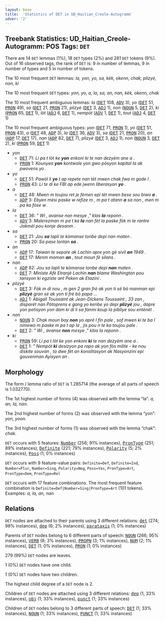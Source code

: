 ```yaml
---
layout: base
title:  'Statistics of DET in UD_Haitian_Creole-Autogramm'
udver: '2'
---
```


## Treebank Statistics: UD_Haitian_Creole-Autogramm: POS Tags: `DET`

There are 14 `DET` lemmas (1%), 18 `DET` types (2%) and 281 `DET` tokens (9%).
Out of 16 observed tags, the rank of `DET` is: 9 in number of lemmas, 9 in number of types and 5 in number of tokens.

The 10 most frequent `DET` lemmas: <em>la, yon, yo, sa, kèk, okenn, chak, plizyè, non, ki</em>

The 10 most frequent `DET` types:  <em>yon, yo, a, la, sa, an, nan, kèk, okenn, chak</em>

The 10 most frequent ambiguous lemmas: <em>la</em> (<tt><a href="ht_autogramm-pos-DET.html">DET</a></tt> 108, <tt><a href="ht_autogramm-pos-ADV.html">ADV</a></tt> 3), <em>yo</em> (<tt><a href="ht_autogramm-pos-DET.html">DET</a></tt> 51, <tt><a href="ht_autogramm-pos-PRON.html">PRON</a></tt> 49), <em>sa</em> (<tt><a href="ht_autogramm-pos-DET.html">DET</a></tt> 21, <tt><a href="ht_autogramm-pos-PRON.html">PRON</a></tt> 21), <em>plizyè</em> (<tt><a href="ht_autogramm-pos-DET.html">DET</a></tt> 3, <tt><a href="ht_autogramm-pos-ADJ.html">ADJ</a></tt> 1), <em>non</em> (<tt><a href="ht_autogramm-pos-NOUN.html">NOUN</a></tt> 5, <tt><a href="ht_autogramm-pos-DET.html">DET</a></tt> 2), <em>ki</em> (<tt><a href="ht_autogramm-pos-PRON.html">PRON</a></tt> 65, <tt><a href="ht_autogramm-pos-DET.html">DET</a></tt> 1), <em>lòt</em> (<tt><a href="ht_autogramm-pos-ADJ.html">ADJ</a></tt> 6, <tt><a href="ht_autogramm-pos-DET.html">DET</a></tt> 1), <em>nempòt</em> (<tt><a href="ht_autogramm-pos-ADV.html">ADV</a></tt> 1, <tt><a href="ht_autogramm-pos-DET.html">DET</a></tt> 1), <em>tout</em> (<tt><a href="ht_autogramm-pos-ADJ.html">ADJ</a></tt> 4, <tt><a href="ht_autogramm-pos-DET.html">DET</a></tt> 1)

The 10 most frequent ambiguous types:  <em>yon</em> (<tt><a href="ht_autogramm-pos-DET.html">DET</a></tt> 71, <tt><a href="ht_autogramm-pos-PRON.html">PRON</a></tt> 1), <em>yo</em> (<tt><a href="ht_autogramm-pos-DET.html">DET</a></tt> 51, <tt><a href="ht_autogramm-pos-PRON.html">PRON</a></tt> 43), <em>a</em> (<tt><a href="ht_autogramm-pos-DET.html">DET</a></tt> 48, <tt><a href="ht_autogramm-pos-ADP.html">ADP</a></tt> 3), <em>la</em> (<tt><a href="ht_autogramm-pos-DET.html">DET</a></tt> 36, <tt><a href="ht_autogramm-pos-ADV.html">ADV</a></tt> 3), <em>sa</em> (<tt><a href="ht_autogramm-pos-DET.html">DET</a></tt> 21, <tt><a href="ht_autogramm-pos-PRON.html">PRON</a></tt> 20), <em>an</em> (<tt><a href="ht_autogramm-pos-ADP.html">ADP</a></tt> 17, <tt><a href="ht_autogramm-pos-DET.html">DET</a></tt> 17), <em>nan</em> (<tt><a href="ht_autogramm-pos-ADP.html">ADP</a></tt> 82, <tt><a href="ht_autogramm-pos-DET.html">DET</a></tt> 7), <em>plizyè</em> (<tt><a href="ht_autogramm-pos-DET.html">DET</a></tt> 3, <tt><a href="ht_autogramm-pos-ADJ.html">ADJ</a></tt> 1), <em>non</em> (<tt><a href="ht_autogramm-pos-NOUN.html">NOUN</a></tt> 3, <tt><a href="ht_autogramm-pos-DET.html">DET</a></tt> 2), <em>ki</em> (<tt><a href="ht_autogramm-pos-PRON.html">PRON</a></tt> 59, <tt><a href="ht_autogramm-pos-DET.html">DET</a></tt> 1)


* <em>yon</em>
  * <tt><a href="ht_autogramm-pos-DET.html">DET</a></tt> 71: <em>Li pa t lòt ke <b>yon</b> enkoni ki te nan dezyèm ane a .</em>
  * <tt><a href="ht_autogramm-pos-PRON.html">PRON</a></tt> 1: <em>Kounyea <b>yon</b> kontwole yon gwo pòsyon kapital la ak pwovens yo .</em>
* <em>yo</em>
  * <tt><a href="ht_autogramm-pos-DET.html">DET</a></tt> 51: <em>Pawòl li <b>yo</b> t ap repete nan tèt mwen chak fwa m gade l .</em>
  * <tt><a href="ht_autogramm-pos-PRON.html">PRON</a></tt> 43: <em>Li te di ke FBI ap ede jwenn liberasyon <b>yo</b> .</em>
* <em>a</em>
  * <tt><a href="ht_autogramm-pos-DET.html">DET</a></tt> 48: <em>Mwen m toujou ret je fèmen epi tèt mwen bese sou biwo <b>a</b> .</em>
  * <tt><a href="ht_autogramm-pos-ADP.html">ADP</a></tt> 3: <em>Ebyen mèsi paske w refize m , m pa t atann <b>a</b> sa non , men m pa ka fòse w .</em>
* <em>la</em>
  * <tt><a href="ht_autogramm-pos-DET.html">DET</a></tt> 36: <em>" Wi , avanse non mesye ," klas <b>la</b> reponn .</em>
  * <tt><a href="ht_autogramm-pos-ADV.html">ADV</a></tt> 3: <em>Malerezman m pa t ka <b>la</b> nan fèt la paske fòk m te rantre Jakmèl pou konje desanm .</em>
* <em>sa</em>
  * <tt><a href="ht_autogramm-pos-DET.html">DET</a></tt> 21: <em>Jou <b>sa</b> lapli te kòmanse tonbe depi nan maten .</em>
  * <tt><a href="ht_autogramm-pos-PRON.html">PRON</a></tt> 20: <em>Sa pase lontan <b>sa</b> .</em>
* <em>an</em>
  * <tt><a href="ht_autogramm-pos-ADP.html">ADP</a></tt> 17: <em>Taiwan te separe ak Lachin apre yon gè sivil <b>an</b> 1949 .</em>
  * <tt><a href="ht_autogramm-pos-DET.html">DET</a></tt> 17: <em>Menm moman <b>an</b> , tout moun fè silans .</em>
* <em>nan</em>
  * <tt><a href="ht_autogramm-pos-ADP.html">ADP</a></tt> 82: <em>Jou sa lapli te kòmanse tonbe depi <b>nan</b> maten .</em>
  * <tt><a href="ht_autogramm-pos-DET.html">DET</a></tt> 7: <em>Ministe Afè Etranjè Lachin <b>nan</b> blame Washington pou tansyon ki egziste ant Peken ak Etazini .</em>
* <em>plizyè</em>
  * <tt><a href="ht_autogramm-pos-DET.html">DET</a></tt> 3: <em>Fòk m di nou , m gen 2 gran frè ak yon ti sè bò manman epi <b>plizyè</b> gran sè ak yon ti frè bò papa ...</em>
  * <tt><a href="ht_autogramm-pos-ADJ.html">ADJ</a></tt> 1: <em>Abigail Toussaint ak Jean-Dickens Toussaint , 33 zan , disparèt nan Pòtoprens e gang yo kenbe yo depi <b>plizyè</b> jou , dapre yon petisyon yon dam ki di li sa fanmi koup la pibliye sou entènèt .</em>
* <em>non</em>
  * <tt><a href="ht_autogramm-pos-NOUN.html">NOUN</a></tt> 3: <em>Chak moun bay <b>non</b> yo aprè l fin pale , sof mwen ki te ba l nimewo m paske m pa t ap la , jis pou n te ka toujou pale .</em>
  * <tt><a href="ht_autogramm-pos-DET.html">DET</a></tt> 2: <em>" Wi , avanse <b>non</b> mesye ," klas la reponn .</em>
* <em>ki</em>
  * <tt><a href="ht_autogramm-pos-PRON.html">PRON</a></tt> 59: <em>Li pa t lòt ke yon enkoni <b>ki</b> te nan dezyèm ane a .</em>
  * <tt><a href="ht_autogramm-pos-DET.html">DET</a></tt> 1: <em>" Nempòt <b>ki</b> desizyon pa rapo ak yon fòs milite - ke nou diskite souvan , ta dwe fèt an konsiltasyon ak Nasyonzini epi gouvenman Ayisyen an .</em>

## Morphology

The form / lemma ratio of `DET` is 1.285714 (the average of all parts of speech is 1.032770).

The 1st highest number of forms (4) was observed with the lemma “la”: <em>a, an, la, nan</em>.

The 2nd highest number of forms (2) was observed with the lemma “yon”: <em>yon, yoon</em>.

The 3rd highest number of forms (1) was observed with the lemma “chak”: <em>chak</em>.

`DET` occurs with 5 features: <tt><a href="ht_autogramm-feat-Number.html">Number</a></tt> (256; 91% instances), <tt><a href="ht_autogramm-feat-PronType.html">PronType</a></tt> (251; 89% instances), <tt><a href="ht_autogramm-feat-Definite.html">Definite</a></tt> (221; 79% instances), <tt><a href="ht_autogramm-feat-Polarity.html">Polarity</a></tt> (5; 2% instances), <tt><a href="ht_autogramm-feat-Poss.html">Poss</a></tt> (1; 0% instances)

`DET` occurs with 9 feature-value pairs: `Definite=Def`, `Definite=Ind`, `Number=Plur`, `Number=Sing`, `Polarity=Neg`, `Poss=Yes`, `PronType=Art`, `PronType=Dem`, `PronType=Rel`

`DET` occurs with 17 feature combinations.
The most frequent feature combination is `Definite=Def|Number=Sing|PronType=Art` (101 tokens).
Examples: <em>a, la, an, nan</em>


## Relations

`DET` nodes are attached to their parents using 3 different relations: <tt><a href="ht_autogramm-dep-det.html">det</a></tt> (274; 98% instances), <tt><a href="ht_autogramm-dep-dep.html">dep</a></tt> (6; 2% instances), <tt><a href="ht_autogramm-dep-parataxis.html">parataxis</a></tt> (1; 0% instances)

Parents of `DET` nodes belong to 6 different parts of speech: <tt><a href="ht_autogramm-pos-NOUN.html">NOUN</a></tt> (266; 95% instances), <tt><a href="ht_autogramm-pos-VERB.html">VERB</a></tt> (8; 3% instances), <tt><a href="ht_autogramm-pos-PROPN.html">PROPN</a></tt> (3; 1% instances), <tt><a href="ht_autogramm-pos-NUM.html">NUM</a></tt> (2; 1% instances), <tt><a href="ht_autogramm-pos-DET.html">DET</a></tt> (1; 0% instances), <tt><a href="ht_autogramm-pos-PRON.html">PRON</a></tt> (1; 0% instances)

279 (99%) `DET` nodes are leaves.

1 (0%) `DET` nodes have one child.

1 (0%) `DET` nodes have two children.

The highest child degree of a `DET` node is 2.

Children of `DET` nodes are attached using 3 different relations: <tt><a href="ht_autogramm-dep-dep.html">dep</a></tt> (1; 33% instances), <tt><a href="ht_autogramm-dep-obj.html">obj</a></tt> (1; 33% instances), <tt><a href="ht_autogramm-dep-punct.html">punct</a></tt> (1; 33% instances)

Children of `DET` nodes belong to 3 different parts of speech: <tt><a href="ht_autogramm-pos-DET.html">DET</a></tt> (1; 33% instances), <tt><a href="ht_autogramm-pos-NOUN.html">NOUN</a></tt> (1; 33% instances), <tt><a href="ht_autogramm-pos-PUNCT.html">PUNCT</a></tt> (1; 33% instances)

